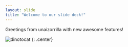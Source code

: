 ```yaml
---
layout: slide
title: "Welcome to our slide deck!"
---
```


Greetings from unaizorrilla with new awesome features!

![dinotocat](https://octodex.github.com/images/manufacturetocat.png)
{: .center}

